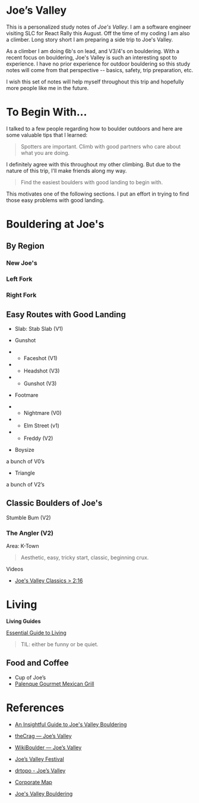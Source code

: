 # Joe’s Valley

This is a personalized study notes of _Joe's Valley_. I am a software engineer visiting SLC for React Rally this August. Off the time of my coding I am also a climber. Long story short I am preparing a side trip to Joe's Valley. 

As a climber I am doing 6b's on lead, and V3/4's on bouldering. With a recent focus on bouldering, Joe's Valley is such an interesting spot to experience. I have no prior experience for outdoor bouldering so this study notes will come from that perspective -- basics, safety, trip preparation, etc.

I wish this set of notes will help myself throughout this trip and hopefully more people like me in the future.

# To Begin With...

I talked to a few people regarding how to boulder outdoors and here are some valuable tips that I learned: 

> Spotters are important. Climb with good partners who care about what you are doing.

I definitely agree with this throughout my other climbing. But due to the nature of this trip, I'll make friends along my way.

> Find the easiest boulders with good landing to begin with.

This motivates one of the following sections. I put an effort in trying to find those easy problems with good landing.

# Bouldering at Joe's

## By Region

### New Joe's

### Left Fork

### Right Fork


## Easy Routes with Good Landing

- Slab: Stab Slab (V1) 

- Gunshot 

- - Faceshot (V1) 
- - Headshot (V3)
- - Gunshot (V3)

- Footmare 
- - Nightmare (V0)
- - Elm Street (v1)
- - Freddy (V2)

- Boysize 

a bunch of V0’s

- Triangle 


a bunch of V2’s

## Classic Boulders of Joe's

Stumble Bum (V2)

### The Angler (V2) 

Area: K-Town

> Aesthetic, easy, tricky start, classic, beginning crux.

Videos

- [Joe's Valley Classics > 2:16](https://youtu.be/bizRT8KdLzo?t=2m16s)

# Living

**Living Guides**

[Essential Guide to Living](http://rvproj.com/2012/11/29/the-essential-guide-to-joes-valley-living/)

> TIL: either be funny or be quiet.


## Food and Coffee

- Cup of Joe’s
- [Palenque Gourmet Mexican Grill](https://goo.gl/maps/fD8YwAymXjC2)

# References

- [An Insightful Guide to Joe's Valley Bouldering](https://www.amazon.com/Insightful-Guide-Joes-Valley-Bouldering/dp/1427650896)
- [theCrag — Joe’s Valley](https://www.thecrag.com/climbing/united-states/joes-valley)
- [WikiBoulder — Joe’s Valley](http://wikiboulder.com/guides/guide/Utah/Joes_Valley)
- [Joe’s Valley Festival](https://www.facebook.com/joesvalleybouldering/)
- [drtopo - Joe’s Valley](http://www.drtopo.com/north-america/united-states/utah/joe-s-valley)
- [Corporate Map](https://www.google.com/maps/d/u/0/edit?mid=16hbyMTTFuIlw7e6DllSHZ2Z95edmI8y-&ll=39.30773074574475%2C-111.11517843301266&z=17)

- [Joe's Valley Bouldering](https://utah.com/joes-valley-bouldering-guide)

